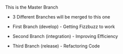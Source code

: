 This is the Master Branch
- 3 Different Branches will be merged to this one

- First Branch (develop) - Getting Fizzbuzz to work
- Second Branch (integration) - Improving Efficiency
- Third Branch (release) - Refactoring Code
